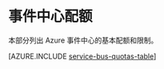 <properties 
    pageTitle="Microsoft Azure 事件中心配额和限制 | Azure"
    description="Azure 事件中心的限制和配额"
    services="event-hubs"
    documentationCenter="na"
    authors="sethmanheim"
    manager="timlt"
    editor="" />
<tags 
    ms.service="event-hubs"
    ms.date="06/07/2016"
    wacn.date="07/25/2016" />

# 事件中心配额

本部分列出 Azure 事件中心的基本配额和限制。

[AZURE.INCLUDE [service-bus-quotas-table](../../includes/event-hubs-limits.md)]

<!---HONumber=AcomDC_0718_2016-->